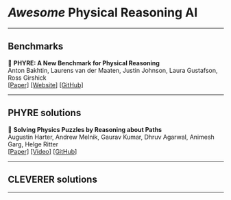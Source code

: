 # *Awesome* Physical Reasoning AI  

---
## Benchmarks

📄 **PHYRE: A New Benchmark for Physical Reasoning**  
Anton Bakhtin, Laurens van der Maaten, Justin Johnson, Laura Gustafson, Ross Girshick  
[[Paper]](https://arxiv.org/abs/1908.05656)  [[Website]](https://phyre.ai)  [[GitHub]](https://github.com/facebookresearch/phyre)  

---
## PHYRE solutions  

📄 **Solving Physics Puzzles by Reasoning about Paths**  
Augustin Harter, Andrew Melnik, Gaurav Kumar, Dhruv Agarwal, Animesh Garg, Helge Ritter  
[[Paper]](https://arxiv.org/abs/2011.07357)  [[Video]](https://youtu.be/X30QGeIEXRs)  [[GitHub]](https://github.com/ndrwmlnk/PHYRE-Reasoning-about-Paths)  


---
## CLEVERER solutions  

---

